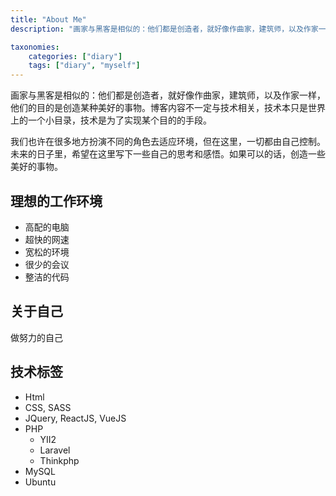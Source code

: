 ```yaml
---
title: "About Me"
description: "画家与黑客是相似的：他们都是创造者，就好像作曲家，建筑师，以及作家一样，他们的目的是创造某种美好的事物"

taxonomies:
    categories: ["diary"]
    tags: ["diary", "myself"]
---
```


画家与黑客是相似的：他们都是创造者，就好像作曲家，建筑师，以及作家一样，他们的目的是创造某种美好的事物。博客内容不一定与技术相关，技术本只是世界上的一个小目录，技术是为了实现某个目的的手段。

我们也许在很多地方扮演不同的角色去适应环境，但在这里，一切都由自己控制。未来的日子里，希望在这里写下一些自己的思考和感悟。如果可以的话，创造一些美好的事物。

## 理想的工作环境

* 高配的电脑
* 超快的网速
* 宽松的环境
* 很少的会议
* 整洁的代码

## 关于自己

做努力的自己

## 技术标签

* Html
* CSS, SASS
* JQuery, ReactJS, VueJS
* PHP
    * YII2
    * Laravel
    * Thinkphp
* MySQL
* Ubuntu

